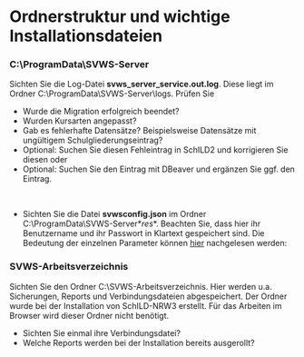 # Ordnerstruktur und wichtige Installationsdateien


### C:\ProgramData\SVWS-Server
Sichten Sie die Log-Datei **svws_server_service.out.log**. Diese liegt im Ordner C:\ProgramData\SVWS-Server\logs.
Prüfen Sie
* Wurde die Migration erfolgreich beendet?
* Wurden Kursarten angepasst?
* Gab es fehlerhafte Datensätze? Beispielsweise Datensätze mit ungültigem Schulgliederungseintrag?
* Optional: Suchen Sie diesen Fehleintrag in SchILD2 und korrigieren Sie diesen oder
* Optional: Suchen Sie den Eintrag mit DBeaver und ergänzen Sie ggf. den Eintrag.

&nbsp;

* Sichten Sie die Datei **svwsconfig.json** im Ordner C:\ProgramData\SVWS-Server\**res**. Beachten Sie, dass hier ihr Benutzername und ihr Passwort in Klartext gespeichert sind.
Die Bedeutung der einzelnen Parameter können [hier](https://doku.svws-nrw.de/Deployment/Windows-Installer/#konfigurationsdatei-editieren) nachgelesen werden:


### SVWS-Arbeitsverzeichnis
Sichten Sie den Ordner C:\SVWS-Arbeitsverzeichnis. Hier werden u.a. Sicherungen, Reports und Verbindungsdateien abgespeichert. Der Ordner wurde bei der Installation von SchILD-NRW3 erstellt. Für das Arbeiten im Browser wird dieser Ordner nicht benötigt.

* Sichten Sie einmal ihre Verbindungsdatei?
* Welche Reports werden bei der Installation bereits ausgerollt?



